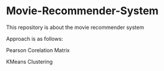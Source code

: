 # Movie-Recommender-System

This  repository is about the movie recommender system

Approach is as follows:

Pearson Corelation Matrix

KMeans Clustering

